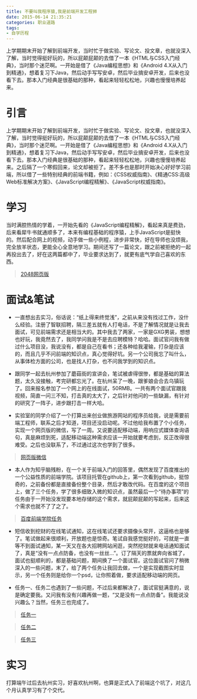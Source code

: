 ```yaml
---
title: 不要叫我程序猿,我是前端开发工程狮
date: 2015-06-14 21:35:21
categories: 职业道路
tags:
- 自学历程
---
```


上学期期末开始了解到前端开发，当时忙于做实验、写论文、投文章，也就没深入了解，当时觉得挺好玩的，所以屁颠屁颠的去借了一本《HTML与CSS入门经典》，当时那个迷茫啊。一开始是借了《Java编程思想》和《Android 4.X从入门到精通》，想着复习下Java，然后动手写写安卓，然后毕业搞安卓开发，后来也没看下去。那本入门经典是很基础的那种，看起来轻轻松松地，兴趣也慢慢培养起来。

<!-- more -->

# 引言
上学期期末开始了解到前端开发，当时忙于做实验、写论文、投文章，也就没深入了解，当时觉得挺好玩的，所以屁颠屁颠的去借了一本《HTML与CSS入门经典》，当时那个迷茫啊。一开始是借了《Java编程思想》和《Android 4.X从入门到精通》，想着复习下Java，然后动手写写安卓，然后毕业搞安卓开发，后来也没看下去。那本入门经典是很基础的那种，看起来轻轻松松地，兴趣也慢慢培养起来。之后隔了一个寒假回来，论文却被拒了。差不多也是那时开始决心好好学习前端，所以借了一些特别经典的前端书籍，例如：《CSS权威指南》、《精通CSS:高级Web标准解决方案》、《JavaScript编程精解》、《JavaScript权威指南》。
# 学习
当时满腔热情的学着，一开始先看的《JavaScript编程精解》，看起来真是费劲，后来看犀牛书就通顺多了，本来有编程基础的程序猿，上手JavaScript是挺快的。然后配合网上的视频，动手做一些小例程，进步非常快，好在导师也没烦我，完全放羊状态，更能全心全意地学习。期间还写了一篇论文，跟之前被拒绝的一起再投出去了，好在这两篇都中了，毕业要求达到了，就更有底气学自己喜欢的东西。

>[2048网页版](https://github.com/quanru/2048)

# 面试&笔试
 - 一直想出去实习，俗话说：“纸上得来终觉浅”，之前从来没有找过工作，没什么经验。注册了智联招聘，隔三差五就有人打电话，不是了解情况就是让我去面试，可见前端需求还是相当大的。其中我去了两家，一家是GXG男装，想想也好玩，我竟然去了，我同学问我是不是去应聘模特？哈哈。面试官问我有做过什么项目没，我说没有，都是自己在看书；还各种给我灌输，打杂是应该的，而且几乎不问前端的知识点，真心觉得好坑。另一个公司我忘了叫什么，从事体检方面的公司，也是找人打杂，也不问我学到的知识点。

 - 跟同学一起去杭州参加了蘑菇街的宣讲会，笔试被虐得很惨，都是基础的算法题，太久没接触，考完研都忘光了。在杭州呆了一晚，跟爹娘会合去乌镇玩了。回来报名参加了一个网上的在线面试，50RMB。一共有两个面试官跟我视频，简直一问三不知，打击真的太大了，之后针对他问的一些缺漏，有针对的研究了一阵子，进步跟打击一样大哈。

 - 实验室的同学介绍了一个打算出来创业做旅游网站的程序员给我，说是需要前端工程师，联系之后才知道，项目还没启动呢。不过他给我布置了个小任务，实现一个网页版的微信，写了一周。又说要适配移动端，用响应式媒体查询语句，真是麻烦到死，适配移动端这种需求应该一开始就要考虑到，反正改得很难受。之后也没联系了，不过通过这次也学到了很多。

>[网页版微信](https://github.com/quanru/wechat)

 - 本人作为知乎脑残粉，在一个关于前端入门的回答里，偶然发现了百度推出的一个公益性质的前端学院。该项目托管在github上，第一次看到github，挺惊奇的，之前备份都是直接备份整个目录，然后才敢改代码。在百度的这个项目上，做了三个任务，学了很多细致入微的知识点，虽然最后一个“待办事项”的任务由于一开始没发现要本地存储的这个需求，就屁颠屁颠的写起来，后来这个需求也就不了了之了。

>[百度前端学院任务](https://github.com/quanru/myIfe)

 - 短信收到挖财的在线笔试通知，这在线笔试还要求摄像头常开，这逼格也是够了。笔试做起来很顺利，开放题也是惊奇。笔试自我感觉挺好的，可就是一直等不到面试通知，某一天又在各大招聘网站闲逛，突然挖财就来电话通知面试了，真是“没有一点点防备，也没有一丝丝...”。订了隔天的票就奔向省城了，面试也挺顺利的，都是基础问题，期间换了一个面试官。这位面试官问了稍微深入的一些问题，末了，给了两个任务让我回去做，一个是实现截图实时显示，另一个任务则是给你一个psd，让你照着做，要求适配移动端的网页。

 - 任务一、任务二也遇到了一些问题，不过后来都解决了，面试官挺满意的，说是确定要我。又问我有没有兴趣再做一题，“又是没有一点点防备”。我能说没兴趣么？当然，任务三也完成了。

 >[任务一](https://github.com/quanru/screenShot)

 >[任务二](https://github.com/quanru/mobiWeb)

 >[任务三](https://github.com/quanru/dragThem)


# 实习

打算端午过后去杭州实习，好喜欢杭州啊，也算是正式入了前端这个坑了，对这几个月认真学习有了个交代。
